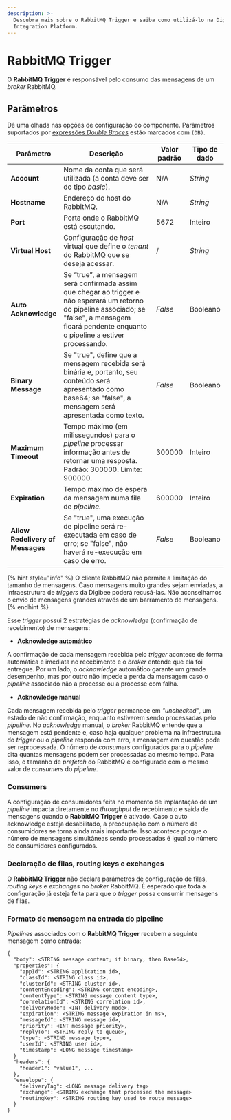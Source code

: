 ```yaml
---
description: >-
  Descubra mais sobre o RabbitMQ Trigger e saiba como utilizá-lo na Digibee
  Integration Platform.
---
```


# RabbitMQ Trigger

O **RabbitMQ Trigger** é responsável pelo consumo das mensagens de um _broker_ RabbitMQ.

## Parâmetros

Dê uma olhada nas opções de configuração do componente. Parâmetros suportados por [expressões _Double Braces_](https://docs.digibee.com/documentation/v/pt-br/build/double-braces) estão marcados com `(DB)`.

<table data-full-width="true"><thead><tr><th>Parâmetro</th><th width="259">Descrição</th><th>Valor padrão</th><th>Tipo de dado</th></tr></thead><tbody><tr><td><strong>Account</strong></td><td>Nome da conta que será utilizada (a conta deve ser do tipo <em>basic</em>).</td><td>N/A</td><td><em>String</em></td></tr><tr><td><strong>Hostname</strong></td><td>Endereço do host do RabbitMQ.</td><td>N/A</td><td><em>String</em></td></tr><tr><td><strong>Port</strong></td><td>Porta onde o RabbitMQ está escutando.</td><td>5672</td><td>Inteiro</td></tr><tr><td><strong>Virtual Host</strong></td><td>Configuração de <em>host</em> virtual que define o <em>tenant</em> do RabbitMQ que se deseja acessar.</td><td>/</td><td><em>String</em></td></tr><tr><td><strong>Auto Acknowledge</strong></td><td>Se “true”, a mensagem será confirmada assim que chegar ao trigger e não esperará um retorno do pipeline associado; se "false", a mensagem ficará pendente enquanto o pipeline a estiver processando.</td><td><em>False</em></td><td>Booleano</td></tr><tr><td><strong>Binary Message</strong></td><td>Se "true", define que a mensagem recebida será binária e, portanto, seu conteúdo será apresentado como base64; se "false", a mensagem será apresentada como texto.</td><td><em>False</em></td><td>Booleano</td></tr><tr><td><strong>Maximum Timeout</strong></td><td>Tempo máximo (em milissegundos) para o <em>pipeline</em> processar informação antes de retornar uma resposta. Padrão: 300000. Limite: 900000.</td><td>300000</td><td>Inteiro</td></tr><tr><td><strong>Expiration</strong></td><td>Tempo máximo de espera da mensagem numa fila de <em>pipeline</em>.</td><td>600000</td><td>Inteiro</td></tr><tr><td><strong>Allow Redelivery of Messages</strong></td><td>Se "true", uma execução de pipeline será re-executada em caso de erro; se "false", não haverá re-execução em caso de erro.</td><td><em>False</em></td><td>Booleano</td></tr></tbody></table>

{% hint style="info" %}
O cliente RabbitMQ não permite a limitação do tamanho de mensagens. Caso mensagens muito grandes sejam enviadas, a infraestrutura de _triggers_ da Digibee poderá recusá-las. Não aconselhamos o envio de mensagens grandes através de um barramento de mensagens.
{% endhint %}

Esse _trigger_ possui 2 estratégias de _acknowledge_ (confirmação de recebimento) de mensagens:

* **Acknowledge automático**

A confirmação de cada mensagem recebida pelo _trigger_ acontece de forma automática e imediata no recebimento e o _broker_ entende que ela foi entregue. Por um lado, o _acknowledge_ automático garante um grande desempenho, mas por outro não impede a perda da mensagem caso o _pipeline_ associado não a processe ou a processe com falha.

* **Acknowledge manual**

Cada mensagem recebida pelo _trigger_ permanece em _"unchecked"_, um estado de não confirmação, enquanto estiverem sendo processadas pelo _pipeline_. No _acknowledge_ manual, o _broker_ RabbitMQ entende que a mensagem está pendente e, caso haja qualquer problema na infraestrutura do _trigger_ ou o _pipeline_ responda com erro, a mensagem em questão pode ser reprocessada. O número de _consumers_ configurados para o _pipeline_ dita quantas mensagens podem ser processadas ao mesmo tempo. Para isso, o tamanho de _prefetch_ do RabbitMQ é configurado com o mesmo valor de _consumers_ do _pipeline_.

### Consumers <a href="#consumers" id="consumers"></a>

A configuração de consumidores feita no momento de implantação de um _pipeline_ impacta diretamente no _throughput_ de recebimento e saída de mensagens quando o **RabbitMQ Trigger** é ativado. Caso o auto acknowledge esteja desabilitado, a preocupação com o número de consumidores se torna ainda mais importante. Isso acontece porque o número de mensagens simultâneas sendo processadas é igual ao número de consumidores configurados.

### Declaração de filas, routing keys e exchanges <a href="#declarao-de-filas-routing-keys-e-exchanges" id="declarao-de-filas-routing-keys-e-exchanges"></a>

O **RabbitMQ Trigger** não declara parâmetros de configuração de filas, _routing keys_ e _exchanges_ no _broker_ RabbitMQ. É esperado que toda a configuração já esteja feita para que o _trigger_ possa consumir mensagens de filas.

### Formato de mensagem na entrada do pipeline <a href="#formato-de-mensagem-na-entrada-do-pipeline" id="formato-de-mensagem-na-entrada-do-pipeline"></a>

_Pipelines_ associados com o **RabbitMQ Trigger** recebem a seguinte mensagem como entrada:

```
{
  "body": <STRING message content; if binary, then Base64>,
  "properties": {
    "appId": <STRING application id>,
    "classId": <STRING class id>,
    "clusterId": <STRING cluster id>,
    "contentEncoding": <STRING content encoding>,
    "contentType": <STRING message content type>,
    "correlationId": <STRING correlation id>,
    "deliveryMode": <INT delivery mode>,
    "expiration": <STRING message expiration in ms>,
    "messageId": <STRING message id>,
    "priority": <INT message priority>,
    "replyTo": <STRING reply to queue>,
    "type": <STRING message type>,
    "userId": <STRING user id>,
    "timestamp": <LONG message timestamp>
  }
  "headers": {
    "header1": "value1", ...
  },
  "envelope": {
    "deliveryTag": <LONG message delivery tag>
    "exchange": <STRING exchange that processed the message>
    "routingKey": <STRING routing key used to route message>
  }
}
```

